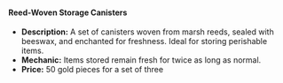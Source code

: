 #### Reed-Woven Storage Canisters
- **Description:** A set of canisters woven from marsh reeds, sealed with beeswax, and enchanted for freshness. Ideal for storing perishable items.
- **Mechanic:** Items stored remain fresh for twice as long as normal.
- **Price:** 50 gold pieces for a set of three
